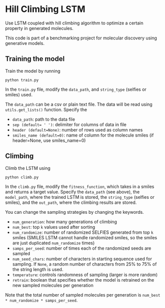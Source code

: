 # Hill Climbing LSTM

Use LSTM coupled with hill climbing algorithm to optimize a certain property in generated molecules.

This code is part of a benchmarking project for molecular discovery using generative models.

## Training the model

Train the model by running

```
python train.py
```

In the `train.py` file, modify the `data_path`, and `string_type` (selfies or smiles) used. 

The `data_path` can be a csv or plain text file. The data will be read using `utils.get_lists()` function. Specify the 
- `data_path`: path to the data file
- `sep (default= ' ')`: delimiter for columns of data in file
- `header (default=None)`: number of rows used as column names
- `smiles_name (default=0)`: name of column for the molecule smiles (if header=None, use smiles_name=0)


## Climbing

Climb the LSTM using

```
python climb.py
```

In the `climb.py` file, modify the `fitness_function`, which takes in a smiles and returns a target value. Specify the `data_path` (see above), the `model_path`, where the trained LSTM is stored, the `string_type` (selfies or smiles), and the `out_path`, where the climbing results are stored.

You can change the sampling strategies by changing the keywords.
- `num_generation`: how many generations of climbing
- `num_best`: top `k` values used after sorting
- `num_randomize`: number of randomized SELFIES generated from top `k` smiles (SMILES LSTM cannot handle randomized smiles, so the smiles are just duplicated `num_randomize` times)
- `samps_per_seed`: number of times each of the randomized seeds are sampled
- `num_seed_chars`: number of characters in starting sequence used for sampling. If `None`, a random number of characters from 25% to 75% of the string length is used.
- `temperature`: controls randomness of sampling (larger is more random)
- `retrain`: boolean that specifies whether the model is retrained on the new sampled molecules per generation

Note that the total number of sampled molecules per generation is `num_best * num_randomize * samps_per_seed`.



